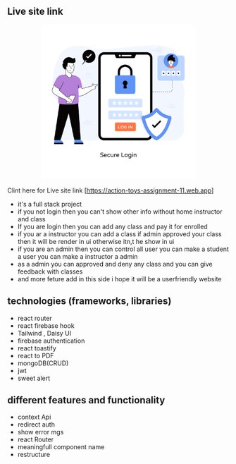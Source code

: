 ## Live site link

<p align="center">
  
  <img src="./src/assets/login.png" width="350" alt="accessibility text">
</p>

Clint here for Live site link [https://action-toys-assignment-11.web.app]

- it's a full stack project
- if you not login then you can't show other info without home instructor and class
- If you are login then you can add any class and pay it for enrolled
- if you ar a instructor you can add a class if admin approved your class then it will be render in ui otherwise itn,t he show in ui
- if you are an admin then you can control all user you can make a student a user you can make a instructor a admin
- as a admin you can approved and deny any class and you can give feedback with classes
- and more feture add in this side i hope it will be a userfriendly website

## technologies (frameworks, libraries)

- react router
- react firebase hook
- Tailwind , Daisy UI
- firebase authentication
- react toastify
- react to PDF
- mongoDB(CRUD)
- jwt
- sweet alert

## different features and functionality

- context Api
- redirect auth
- show error mgs
- react Router
- meaningfull component name
- restructure
